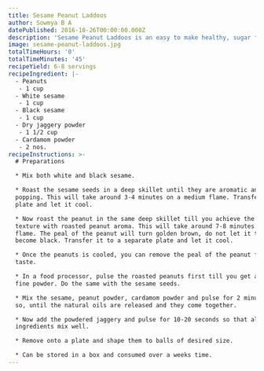 ```yaml
---
title: Sesame Peanut Laddoos
author: Sowmya B A
datePublished: 2016-10-26T00:00:00.000Z
description: 'Sesame Peanut Laddoos is an easy to make healthy, sugar free sweet.'
image: sesame-peanut-laddoos.jpg
totalTimeHours: '0'
totalTimeMinutes: '45'
recipeYield: 6-8 servings
recipeIngredient: |-
  - Peanuts
   - 1 cup
  - White sesame
   - 1 cup
  - Black sesame
   - 1 cup
  - Dry jaggery powder
   - 1 1/2 cup
  - Cardamom powder
   - 2 nos.
recipeInstructions: >-
  # Preparations

  * Mix both white and black sesame.

  * Roast the sesame seeds in a deep skillet until they are aromatic and start
  popping. This will take around 3-4 minutes on a medium flame. Transfer it to a
  plate and let it cool.

  * Now roast the peanut in the same deep skillet till you achieve the crisp
  texture with roasted peanut aroma. This will take around 7-8 minutes on medium
  flame. The peal of the peanut will turn golden brown, do not let it tar and
  become black. Transfer it to a separate plate and let it cool.

  * Once the peanuts is cooled, you can remove the peal of the peanut for better
  taste.

  * In a food processor, pulse the roasted peanuts first till you get an almost
  fine powder. Do the same with the sesame seeds.

  * Mix the sesame, peanut powder, cardamom powder and pulse for 2 minutes or
  so, until the natural oils are released and they come together.

  * Now add the powdered jaggery and pulse for 10-20 seconds so that all the
  ingredients mix well.

  * Remove onto a plate and shape them to balls of desired size.

  * Can be stored in a box and consumed over a weeks time.
---
```


